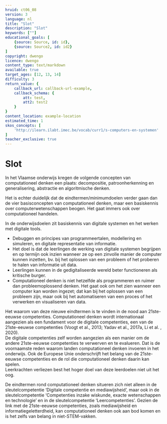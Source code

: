 ```yaml
---
hruid: ct06_08
version: 3
language: nl
title: "Slot"
description: "Slot"
keywords: [""]
educational_goals: [
    {source: Source, id: id}, 
    {source: Source2, id: id2}
]
copyright: dwengo
licence: dwengo
content_type: text/markdown
available: true
target_ages: [12, 13, 14]
difficulty: 3
return_value: {
    callback_url: callback-url-example,
    callback_schema: {
        att: test,
        att2: test2
    }
}
content_location: example-location
estimated_time: 1
skos_concepts: [
    'http://ilearn.ilabt.imec.be/vocab/curr1/s-computers-en-systemen'
]
teacher_exclusive: true
---
```


# Slot
In het Vlaamse onderwijs kregen de volgende concepten van computationeel denken een plaats: decompositie, patroonherkenning en generalisering, abstractie en algoritmische denken. 

Het is echter duidelijk dat de eindtermen/minimumdoelen verder gaan dan de vier basisconcepten van computationeel denken, maar een basiskennis over computerwetenschappen beogen. Het gaat immers ook over computationeel handelen.

In de onderwijsdoelen zit basiskennis van digitale systemen en het werken met digitale tools.
-  Debuggen en principes van programmeertalen, modellering en simuleren, en digitale representatie van informatie.
-  Het doel is dat de leerlingen de werking van digitale systemen begrijpen en op termijn ook inzien wanneer ze op een zinvolle manier de computer kunnen inzetten, bv. bij het oplossen van een probleem of het proberen te halen van informatie uit data.
- Leerlingen kunnen in de gedigitaliseerde wereld beter functioneren als kritische burger.
- Computationeel denken is niet hetzelfde als programmeren en ruimer dan probleemoplossend denken. Het gaat ook om het zien wanneer een computer kan worden ingezet; dat kan bij het oplossen van een probleem zijn, maar ook bij het automatiseren van een proces of het verwerken en visualiseren van data.

Het waarom van deze nieuwe eindtermen is te vinden in de nood aan 21ste-eeuwse competenties. Computationeel denken wordt internationaal aangezien als een fundament voor de digitale competenties, een van de 21ste-eeuwse competenties (Voogt et al., 2013; Yadav et al., 2017a, Li et al. , 2020).<br>
De digitale competenties zelf worden aangezien als een manier om de andere 21ste-eeuwse competenties te verwerven en te evalueren. Dat is de voornaamste reden waarom landen computationeel denken invoeren in het onderwijs. Ook de Europese Unie onderschrijft het belang van de 21ste-eeuwse competenties en de rol die computationeel denken daarin kan spelen.<br>
Leerkrachten verliezen best het hoger doel van deze leerdoelen niet uit het oog.

<div class="alert alert-box alert-success">
De eindtermen rond computationeel denken situeren zich niet alleen in de sleutelcompetentie ‘Digitale competentie en mediawijsheid’, maar ook in de
sleutelcompetentie ‘Competenties inzake wiskunde, exacte wetenschappen en technologie’ en in de sleutelcompetentie ‘Leercompetenties’.
Gezien de link met de 21ste-eeuwse competenties, zoals mediawijsheid en informatiegeletterdheid, kan computationeel denken ook aan bod komen en is het zelfs van belang in niet-STEM-vakken.
</div>
